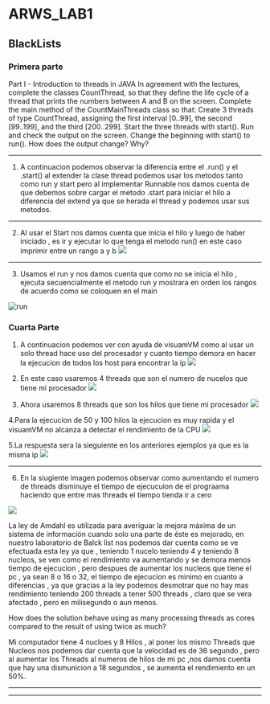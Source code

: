 # ARWS_LAB1

## BlackLists
### Primera parte
Part I - Introduction to threads in JAVA
In agreement with the lectures, complete the classes CountThread, so that they define the life cycle of a thread that prints the numbers between A and B on the screen.
Complete the main method of the CountMainThreads class so that: 
Create 3 threads of type CountThread, assigning the first interval [0..99], the second [99..199], and the third [200..299]. 
Start the three threads with start(). Run and check the output on the screen. 
Change the beginning with start() to run(). How does the output change? Why?

_______________________

1. A continuacion podemos observar la diferencia entre el .run() y el .start()
  al extender la clase thread podemos usar los metodos tanto como run y start 
  pero al implementar Runnable nos damos cuenta de que debemos sobre cargar el metodo .start
  para iniciar el hilo a diferencia del extend ya que se herada el thread y podemos 
  usar sus metodos.
  
*****************************

2. Al usar el Start nos damos cuenta que inicia el hilo y luego de haber iniciado , es ir y ejecutar lo que tenga el metodo run() en este caso imprimir entre un rango a y b
  ![](imagenes/start.jpg)
_______________________

3. Usamos el run y nos damos cuenta que como no se inicia el hilo , ejecuta secuencialmente el metodo run y mostrara en orden los rangos de acuerdo como se coloquen en el main

  ![run](imagenes/run.jpg)
  
### Cuarta Parte
1. A continuacion podemos ver con ayuda de visuamVM como al usar un solo thread hace uso del procesador y cuanto tiempo demora en hacer la ejecucion de todos los host para encontrar la ip
![](imagenes/1Thread.jpg)

2. En este caso usaremos 4 threads que son el numero de nucelos que tiene mi procesador 
![](imagenes/4Threads.jpg)

3. Ahora usaremos 8 threads que son los hilos que tiene mi procesador 
![](imagenes/8Threads.jpg)

4.Para la ejecucion de 50 y 100 hilos la ejecucion es muy rapida y el visuamVM no alcanza a detectar el rendimiento de la CPU
![](imagenes/50Threads.jpg)

5.La respuesta sera la sieguiente en los anteriores ejemplos ya que es la misma ip
![](imagenes/respuesta.jpg)
___________________________

6. En la siugiente imagen podemos observar como aumentando el numero de threads disminuye el tiempo de ejecucuion de el prograama haciendo que entre mas threads el tiempo tienda ir a cero

![](imagenes/grafica.jpg)

La ley de Amdahl es utilizada para averiguar la mejora máxima de un sistema de información cuando solo una parte de éste es mejorado, en nuestro laboratorio de Balck list nos podemos dar cuenta como se ve efectuada esta ley ya que , teniendo 1 nucelo teniendo 4 y teniendo 8 nucleos, se ven como el rendimiento va aumentando y se demora menos tiempo de ejecucion , pero despues de aumentar los nucleos que tiene el pc , ya sean 8 o 16 o 32, el tiempo de ejecucion es minimo en cuanto a diferencias , ya que gracias a la ley podemos desmotrar que no hay mas rendimiento teniendo 200 threads a tener 500 threads , claro que se vera afectado , pero en milisegundo o aun menos.


How does the solution behave using as many processing threads as cores compared to the result of using twice as much?

Mi computador tiene 4 nucloes y 8 Hilos , al poner los mismo Threads que Nucleos nos podemos dar cuenta que la velocidad es de 36 segundo , pero al aumentar los Threads al numeros de hilos de mi pc ,nos damos cuenta que hay una dismunicion a 18 segundos , se aumenta el rendimiento en un 50%.

__________________________________________________________
__________________________________________________________

